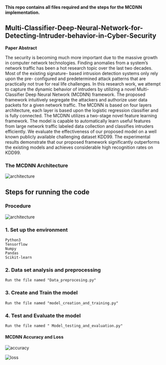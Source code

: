 **This repo contains all files required and the steps for the MCDNN implementation.**

## Multi-Classifier-Deep-Neural-Network-for-Detecting-Intruder-behavior-in-Cyber-Security
**Paper Abstract**


The security is becoming much more important due
to the massive growth in computer network technologies. Finding
anomalies from a system’s network traffic has been a hot research
topic over the last two decades. Most of the existing signature-
based intrusion detection systems only rely upon the pre-
configured and predetermined attack patterns that are practically
not true for real life challenges. In this research work, we attempt
to capture the dynamic behavior of intruders by utilizing a novel
Multi-Classifier Deep Neural Network (MCDNN) framework.
The proposed framework intuitively segregate the attackers and
authorize user data packets for a given network traffic. The
MCDNN is based on four layers architecture, each layer is based
upon the logistic regression classifier and is fully connected. The
MCDNN utilizes a two-stage novel feature learning framework.
The model is capable to automatically learn useful features
from large network traffic labeled data collection and classifies
intruders efficiently. We evaluate the effectiveness of our proposed
model on a well known publicly available challenging dataset
KDD99. The experimental results demonstrate that our proposed
framework significantly outperforms the existing models and
achieves considerable high recognition rates on KDD99.

### The MCDNN Architecture
![architecture](https://user-images.githubusercontent.com/35916017/72090710-8bd76600-3349-11ea-985f-c28075c59f60.png)

## Steps for running the code

### Procedure
![architecture](https://user-images.githubusercontent.com/35916017/72090710-8bd76600-3349-11ea-985f-c28075c59f60.png)


### 1. Set up the environment

    Python3
    Tensorflow
    Numpy
    Pandas
    Scikit-learn

### 2. Data set analysis and preprocessing
    Run the file named "Data_preprocesing.py"
### 3. Create and Train the model
    Run the file named "model_creation_and_training.py"
### 4. Test and Evaluate the model
    Run the file named " Model_testing_and_evaluation.py"  
    
#### MCDNN Accuracy and Loss
![accuracy](https://user-images.githubusercontent.com/35916017/72091249-af4ee080-334a-11ea-82d8-416c711304dd.png)

![loss](https://user-images.githubusercontent.com/35916017/72091295-cbeb1880-334a-11ea-89ac-b2fd292b3237.png)



